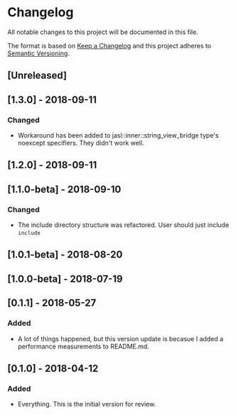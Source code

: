 # Changelog
All notable changes to this project will be documented in this file.

The format is based on [Keep a Changelog](http://keepachangelog.com/en/1.0.0/)
and this project adheres to [Semantic Versioning](http://semver.org/spec/v2.0.0.html).

## [Unreleased]

## [1.3.0] - 2018-09-11
### Changed
 - Workaround has been added to jasl::inner::string_view_bridge type's noexcept specifiers. They didn't work well.

## [1.2.0] - 2018-09-11

## [1.1.0-beta] - 2018-09-10
### Changed
 - The include directory structure was refactored. User should just include `include`

## [1.0.1-beta] - 2018-08-20

## [1.0.0-beta] - 2018-07-19

## [0.1.1] - 2018-05-27
### Added
 - A lot of things happened, but this version update is becasue I added a performance measurements to README.md.

## [0.1.0] - 2018-04-12
### Added
 - Everything. This is the initial version for review.